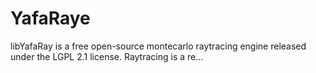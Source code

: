 # YafaRaye
libYafaRay is a free open-source montecarlo raytracing engine released under the LGPL 2.1 license. Raytracing is a re…
